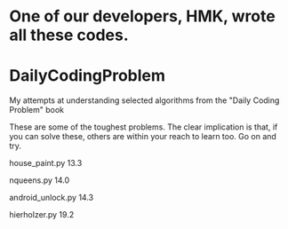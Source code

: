 # One of our developers, HMK, wrote all these codes.

# DailyCodingProblem
My attempts at understanding selected algorithms from the "Daily Coding Problem" book 

These are some of the toughest problems. The clear implication is that, if you can solve these, others are within your reach to learn too. Go on and try.


house_paint.py 13.3

nqueens.py 14.0

android_unlock.py 14.3

hierholzer.py 19.2



